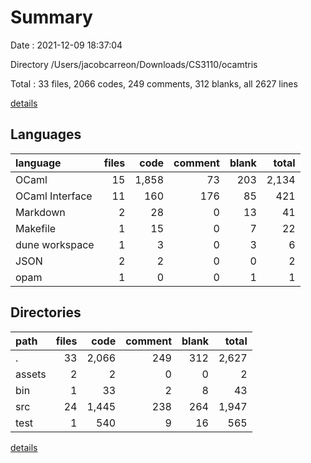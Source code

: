 # Summary

Date : 2021-12-09 18:37:04

Directory /Users/jacobcarreon/Downloads/CS3110/ocamtris

Total : 33 files,  2066 codes, 249 comments, 312 blanks, all 2627 lines

[details](details.md)

## Languages
| language | files | code | comment | blank | total |
| :--- | ---: | ---: | ---: | ---: | ---: |
| OCaml | 15 | 1,858 | 73 | 203 | 2,134 |
| OCaml Interface | 11 | 160 | 176 | 85 | 421 |
| Markdown | 2 | 28 | 0 | 13 | 41 |
| Makefile | 1 | 15 | 0 | 7 | 22 |
| dune workspace | 1 | 3 | 0 | 3 | 6 |
| JSON | 2 | 2 | 0 | 0 | 2 |
| opam | 1 | 0 | 0 | 1 | 1 |

## Directories
| path | files | code | comment | blank | total |
| :--- | ---: | ---: | ---: | ---: | ---: |
| . | 33 | 2,066 | 249 | 312 | 2,627 |
| assets | 2 | 2 | 0 | 0 | 2 |
| bin | 1 | 33 | 2 | 8 | 43 |
| src | 24 | 1,445 | 238 | 264 | 1,947 |
| test | 1 | 540 | 9 | 16 | 565 |

[details](details.md)